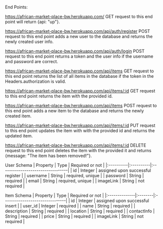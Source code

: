 End Points:

https://african-market-place-bw.herokuapp.com/
GET request to this end point will return {api: "up"}.

https://african-market-place-bw.herokuapp.com/api/auth/register
POST request to this end point adds a new user to the database and returns the newly created user info.

https://african-market-place-bw.herokuapp.com/api/auth/login
POST request to this end point returns a token and the user info if the username and password are correct.

https://african-market-place-bw.herokuapp.com/api/items 
GET request to this end point returns the list of all items in the database if the token in the Headers.authorization is valid.

https://african-market-place-bw.herokuapp.com/api/items/:id
GET request to this end point returns the item with the provided id.

https://african-market-place-bw.herokuapp.com/api/items
POST request to this end point adds a new item to the database and returns the newly created item.

https://african-market-place-bw.herokuapp.com/api/items/:id
PUT request to this end point updates the item with with the provided id and returns the updated item.

https://african-market-place-bw.herokuapp.com/api/items/:id
DELETE request to this end point deletes the item with the provided it and returns {message: "The item has been removed!"}.

User Schema
| Property  | Type 	| Required or not                   |
|:----------|:----------|:----------------------------------|
| id        |	Integer | assigned upon successful register |
| username  |	String  | required, unique                  |
| password  |	String  | required                          |
| email	    |   String  | required, unique                  |
| imageLink |	String  | not required                      |

Item Schema
| Property      | Type 	  | Required or not                 |
|:--------------|:--------|:--------------------------------|
| id	        | Integer | assigned upon successful insert |
| user_id       | Integer | required                        |
| name          | String  | required                        |
| description   | String  | required                        |
| location      | String  | required                        |
| contactInfo   | String  | required                        |
| price         | String  | required                        |
| imageLink     | String  | not required                    |  











